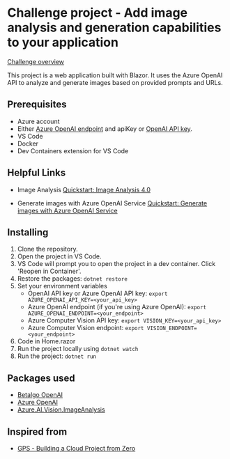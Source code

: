 # Challenge project - Add image analysis and generation capabilities to your application

[Challenge overview](https://learn.microsoft.com/en-us/training/modules/challenge-project-add-image-analysis-generation-to-app/)

This project is a web application built with Blazor. It uses the Azure OpenAI API  to analyze and generate images based on provided prompts and URLs.

## Prerequisites

* Azure account
* Either [Azure OpenAI endpoint](https://customervoice.microsoft.com/Pages/ResponsePage.aspx?id=v4j5cvGGr0GRqy180BHbR7en2Ais5pxKtso_Pz4b1_xUNTZBNzRKNlVQSFhZMU9aV09EVzYxWFdORCQlQCN0PWcu) and apiKey or [OpenAI API key](https://platform.openai.com/docs/overview).
* VS Code
* Docker
* Dev Containers extension for VS Code

## Helpful Links

* Image Analysis [Quickstart: Image Analysis 4.0 ](https://learn.microsoft.com/en-us/azure/ai-services/computer-vision/quickstarts-sdk/image-analysis-client-library-40?tabs=visual-studio%2Cwindows&pivots=programming-language-csharp)

* Generate images with Azure OpenAI Service [Quickstart: Generate images with Azure OpenAI Service ](https://learn.microsoft.com/en-us/azure/ai-services/computer-vision/quickstarts-sdk/image-analysis-client-library-40?tabs=visual-studio%2Cwindows&pivots=programming-language-csharp)


## Installing

1. Clone the repository.
2. Open the project in VS Code.
3. VS Code will prompt you to open the project in a dev container. Click 'Reopen in Container'.
4. Restore the packages: `dotnet restore`
5. Set your environment variables
    * OpenAI API key or Azure OpenAI API key: `export AZURE_OPENAI_API_KEY=<your_api_key>`
    * Azure OpenAI endpoint (if you're using Azure OpenAI): `export AZURE_OPENAI_ENDPOINT=<your_endpoint>`
    * Azure Computer Vision API key: `export VISION_KEY=<your_api_key>`
    * Azure Computer Vision endpoint: `export VISION_ENDPOINT=<your_endpoint>`
5. Code in Home.razor
6. Run the project locally using `dotnet watch` 
6. Run the project: `dotnet run`

## Packages used

* [Betalgo OpenAI](https://github.com/betalgo/openai)
* [Azure OpenAI](https://www.nuget.org/packages/Azure.AI.OpenAI/1.0.0-beta.10)
* [Azure.AI.Vision.ImageAnalysis](https://www.nuget.org/packages/Azure.AI.Vision.ImageAnalysis/0.15.1-beta.1)

## Inspired from 

* [GPS - Building a Cloud Project from Zero](https://www.youtube.com/watch?v=GjLTdKr73pc)